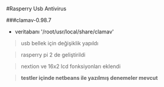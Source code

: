 #Rasperry Usb Antivirus

###clamav-0.98.7 

- veritabanı '/root/usr/local/share/clamav'

> usb bellek için değişiklik yapıldı

> rasperry pi 2 de geliştirildi

> nextion ve 16x2 lcd fonksiyonları eklendi

> **testler içinde netbeans ile yazılmış denemeler mevcut**



